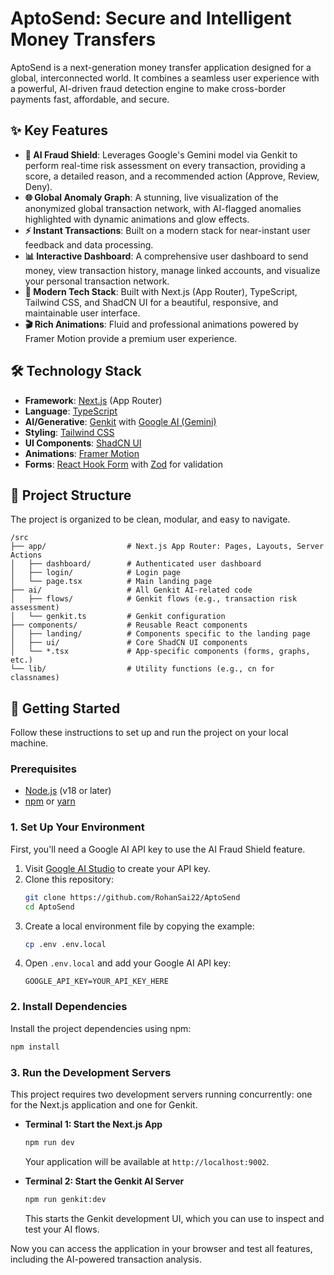 # AptoSend: Secure and Intelligent Money Transfers

AptoSend is a next-generation money transfer application designed for a global, interconnected world. It combines a seamless user experience with a powerful, AI-driven fraud detection engine to make cross-border payments fast, affordable, and secure.

## ✨ Key Features

-   **🤖 AI Fraud Shield**: Leverages Google's Gemini model via Genkit to perform real-time risk assessment on every transaction, providing a score, a detailed reason, and a recommended action (Approve, Review, Deny).
-   **🌐 Global Anomaly Graph**: A stunning, live visualization of the anonymized global transaction network, with AI-flagged anomalies highlighted with dynamic animations and glow effects.
-   **⚡ Instant Transactions**: Built on a modern stack for near-instant user feedback and data processing.
-   **📊 Interactive Dashboard**: A comprehensive user dashboard to send money, view transaction history, manage linked accounts, and visualize your personal transaction network.
-   **🚀 Modern Tech Stack**: Built with Next.js (App Router), TypeScript, Tailwind CSS, and ShadCN UI for a beautiful, responsive, and maintainable user interface.
-   **🎬 Rich Animations**: Fluid and professional animations powered by Framer Motion provide a premium user experience.

## 🛠️ Technology Stack

-   **Framework**: [Next.js](https://nextjs.org/) (App Router)
-   **Language**: [TypeScript](https://www.typescriptlang.org/)
-   **AI/Generative**: [Genkit](https://firebase.google.com/docs/genkit) with [Google AI (Gemini)](https://ai.google.dev/)
-   **Styling**: [Tailwind CSS](https://tailwindcss.com/)
-   **UI Components**: [ShadCN UI](https://ui.shadcn.com/)
-   **Animations**: [Framer Motion](https://www.framer.com/motion/)
-   **Forms**: [React Hook Form](https://react-hook-form.com/) with [Zod](https://zod.dev/) for validation

## 📂 Project Structure

The project is organized to be clean, modular, and easy to navigate.

```
/src
├── app/                  # Next.js App Router: Pages, Layouts, Server Actions
│   ├── dashboard/        # Authenticated user dashboard
│   ├── login/            # Login page
│   └── page.tsx          # Main landing page
├── ai/                   # All Genkit AI-related code
│   ├── flows/            # Genkit flows (e.g., transaction risk assessment)
│   └── genkit.ts         # Genkit configuration
├── components/           # Reusable React components
│   ├── landing/          # Components specific to the landing page
│   ├── ui/               # Core ShadCN UI components
│   └── *.tsx             # App-specific components (forms, graphs, etc.)
└── lib/                  # Utility functions (e.g., cn for classnames)
```

## 🚀 Getting Started

Follow these instructions to set up and run the project on your local machine.

### Prerequisites

-   [Node.js](https://nodejs.org/) (v18 or later)
-   [npm](https://www.npmjs.com/) or [yarn](https://yarnpkg.com/)

### 1. Set Up Your Environment

First, you'll need a Google AI API key to use the AI Fraud Shield feature.

1.  Visit [Google AI Studio](https://aistudio.google.com/app/apikey) to create your API key.
2.  Clone this repository:
    ```bash
    git clone https://github.com/RohanSai22/AptoSend
    cd AptoSend
    ```
3.  Create a local environment file by copying the example:
    ```bash
    cp .env .env.local
    ```
4.  Open `.env.local` and add your Google AI API key:
    ```
    GOOGLE_API_KEY=YOUR_API_KEY_HERE
    ```

### 2. Install Dependencies

Install the project dependencies using npm:

```bash
npm install
```

### 3. Run the Development Servers

This project requires two development servers running concurrently: one for the Next.js application and one for Genkit.

-   **Terminal 1: Start the Next.js App**
    ```bash
    npm run dev
    ```
    Your application will be available at `http://localhost:9002`.

-   **Terminal 2: Start the Genkit AI Server**
    ```bash
    npm run genkit:dev
    ```
    This starts the Genkit development UI, which you can use to inspect and test your AI flows.

Now you can access the application in your browser and test all features, including the AI-powered transaction analysis.
